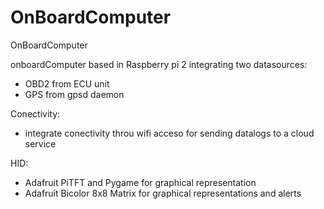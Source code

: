 # OnBoardComputer
OnBoardComputer

onboardComputer based in Raspberry pi 2 integrating two datasources:
- OBD2 from ECU unit
- GPS from gpsd daemon

Conectivity:
- integrate conectivity throu wifi acceso for sending datalogs to a cloud service

HID:
- Adafruit PiTFT and Pygame for graphical representation
- Adafruit Bicolor 8x8 Matrix for graphical representations and alerts
